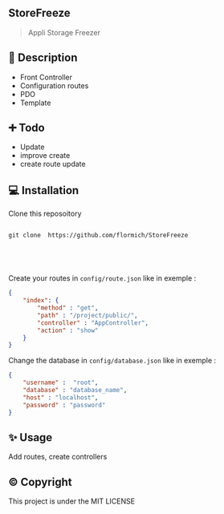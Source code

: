 ## StoreFreeze



> Appli Storage Freezer

## 📃 Description

* Front Controller
* Configuration routes
* PDO
* Template


## ➕ Todo

* Update
* improve create
* create route update


## 💻 Installation
Clone this reposoitory

```

git clone  https://github.com/flormich/StoreFreeze



```

```

```


```

```

Create your routes in `config/route.json` like in exemple :
```json
{
    "index": {
        "method" : "get",
        "path" : "/project/public/",
        "controller" : "AppController",
        "action" : "show"  
    }
}
```

Change the database in `config/database.json` like in exemple :
```json
{
    "username" :  "root",
    "database" : "database_name",
    "host" : "localhost",
    "password" : "password"
}
```

## ✨️ Usage
Add routes, create controllers




## ©️ Copyright
This project is under the MIT LICENSE

